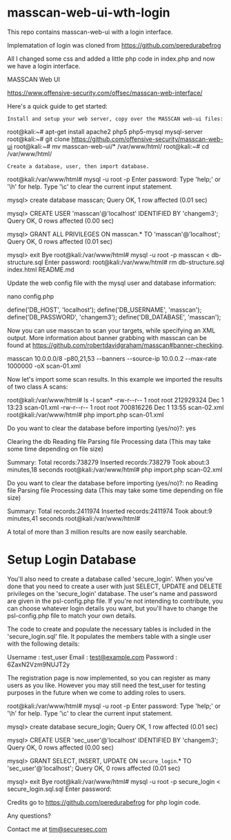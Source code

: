 # masscan-web-ui-wth-login

This repo contains masscan-web-ui with a login interface. 

Implematation of login was cloned from https://github.com/peredurabefrog

All I changed some css and added a little php code in index.php and now we have a login interface.

MASSCAN Web UI

https://www.offensive-security.com/offsec/masscan-web-interface/

Here's a quick guide to get started:

    Install and setup your web server, copy over the MASSCAN web-ui files:

root@kali:~# apt-get install apache2 php5 php5-mysql mysql-server
root@kali:~# git clone https://github.com/offensive-security/masscan-web-ui
root@kali:~# mv masscan-web-ui/* /var/www/html/
root@kali:~# cd /var/www/html/

    Create a database, user, then import database.

root@kali:/var/www/html# mysql -u root -p
Enter password: 
Type 'help;' or '\h' for help. Type '\c' to clear the current input statement.

mysql> create database masscan;
Query OK, 1 row affected (0.01 sec)

mysql> CREATE USER 'masscan'@'localhost' IDENTIFIED BY 'changem3';
Query OK, 0 rows affected (0.00 sec)

mysql> GRANT ALL PRIVILEGES ON masscan.* TO 'masscan'@'localhost';
Query OK, 0 rows affected (0.01 sec)

mysql> exit
Bye
root@kali:/var/www/html# mysql -u root -p masscan < db-structure.sql 
Enter password: 
root@kali:/var/www/html# rm db-structure.sql index.html README.md

Update the web config file with the mysql user and database information:

nano config.php

define('DB_HOST',       'localhost');
define('DB_USERNAME',   'masscan');
define('DB_PASSWORD',   'changem3');
define('DB_DATABASE',   'masscan');

Now you can use masscan to scan your targets, while specifying an XML output. More information about banner grabbing with masscan can be found at https://github.com/robertdavidgraham/masscan#banner-checking.

masscan 10.0.0.0/8 -p80,21,53 --banners --source-ip 10.0.0.2 --max-rate 1000000 -oX scan-01.xml

Now let's import some scan results. In this example we imported the results of two class A scans:

root@kali:/var/www/html# ls -l scan*
-rw-r--r-- 1 root root 212929324 Dec  1 13:23 scan-01.xml
-rw-r--r-- 1 root root 700816226 Dec  1 13:55 scan-02.xml
root@kali:/var/www/html# php import.php scan-01.xml 

Do you want to clear the database before importing (yes/no)?: yes

Clearing the db
Reading file
Parsing file
Processing data (This may take some time depending on file size)

Summary:
Total records:738279
Inserted records:738279
Took about:3 minutes,18 seconds
root@kali:/var/www/html# php import.php scan-02.xml 

Do you want to clear the database before importing (yes/no)?: no
Reading file
Parsing file
Processing data (This may take some time depending on file size)

Summary:
Total records:2411974
Inserted records:2411974
Took about:9 minutes,41 seconds
root@kali:/var/www/html# 

A total of more than 3 million results are now easily searchable. 

# Setup Login Database

You'll also need to create a database called 'secure_login'. When you've done that you need to create a user with just SELECT, UPDATE and DELETE privileges on the 'secure_login' database. The user's name and password are given in the psl-config.php file. If you're not intending to contribute, you can choose whatever login details you want, but you'll have to change the psl-config.php file to match your own details.

The code to create and populate the necessary tables is included in the 'secure_login.sql' file. It populates the members table with a single user with the following details:

Username : test_user Email : test@example.com Password : 6ZaxN2Vzm9NUJT2y

The registration page is now implemented, so you can register as many users as you like. However you may still need the test_user for testing purposes in the future when we come to adding roles to users.

root@kali:/var/www/html# mysql -u root -p
Enter password: 
Type 'help;' or '\h' for help. Type '\c' to clear the current input statement.

mysql> create database secure_login;
Query OK, 1 row affected (0.01 sec)

mysql> CREATE USER 'sec_user'@'localhost' IDENTIFIED BY 'changem3';
Query OK, 0 rows affected (0.00 sec)

mysql> GRANT SELECT, INSERT, UPDATE ON `secure_login`.* TO 'sec_user'@'localhost';
Query OK, 0 rows affected (0.01 sec)

mysql> exit
Bye
root@kali:/var/www/html# mysql -u root -p secure_login < secure_login.sql.sql 
Enter password:

Credits go to https://github.com/peredurabefrog for php login code. 

Any questions?

Contact me at tim@securesec.com
